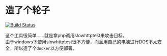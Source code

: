 # 造了个轮子

[![Build Status](https://travis-ci.org/Ruanxingzhi/slowtest-for-docker.svg?branch=master)](https://travis-ci.org/Ruanxingzhi/slowtest-for-docker)

这个工具很简单……就是拿php调用slowhttptest来攻击目标。  
由于windows下使用slowhttptest很不方便，而且用自己的电脑进行DOS不太安全，所以造了个`docker`以方便部署。


